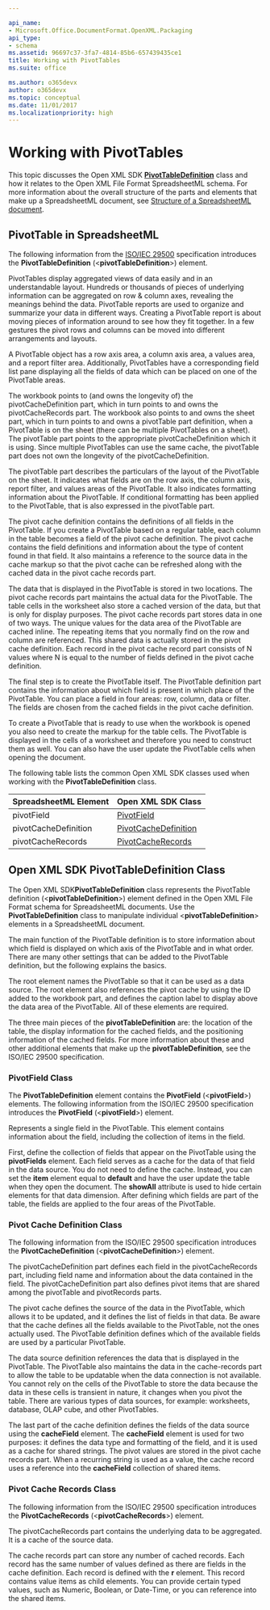 ```yaml
---

api_name:
- Microsoft.Office.DocumentFormat.OpenXML.Packaging
api_type:
- schema
ms.assetid: 96697c37-3fa7-4814-85b6-657439435ce1
title: Working with PivotTables
ms.suite: office

ms.author: o365devx
author: o365devx
ms.topic: conceptual
ms.date: 11/01/2017
ms.localizationpriority: high
---
```


# Working with PivotTables

This topic discusses the Open XML SDK **[PivotTableDefinition](https://learn.microsoft.com/dotnet/api/documentformat.openxml.spreadsheet.pivottabledefinition)** class and how it relates to the Open XML File Format SpreadsheetML schema. For more information about the overall structure of the parts and elements that make up a SpreadsheetML document, see [Structure of a SpreadsheetML document](structure-of-a-spreadsheetml-document.md).

## PivotTable in SpreadsheetML

The following information from the [ISO/IEC 29500](https://www.iso.org/iso/iso_catalogue/catalogue_tc/catalogue_detail.htm?csnumber=51463) specification introduces the **PivotTableDefinition** (\<**pivotTableDefinition**\>) element.

PivotTables display aggregated views of data easily and in an
understandable layout. Hundreds or thousands of pieces of underlying
information can be aggregated on row & column axes, revealing the
meanings behind the data. PivotTable reports are used to organize and
summarize your data in different ways. Creating a PivotTable report is
about moving pieces of information around to see how they fit together.
In a few gestures the pivot rows and columns can be moved into different
arrangements and layouts.

A PivotTable object has a row axis area, a column axis area, a values
area, and a report filter area. Additionally, PivotTables have a
corresponding field list pane displaying all the fields of data which
can be placed on one of the PivotTable areas.

The workbook points to (and owns the longevity of) the
pivotCacheDefinition part, which in turn points to and owns the
pivotCacheRecords part. The workbook also points to and owns the sheet
part, which in turn points to and owns a pivotTable part definition,
when a PivotTable is on the sheet (there can be multiple PivotTables on
a sheet). The pivotTable part points to the appropriate
pivotCacheDefinition which it is using. Since multiple PivotTables can
use the same cache, the pivotTable part does not own the longevity of
the pivotCacheDefinition.

The pivotTable part describes the particulars of the layout of the
PivotTable on the sheet. It indicates what fields are on the row axis,
the column axis, report filter, and values areas of the PivotTable. It
also indicates formatting information about the PivotTable. If
conditional formatting has been applied to the PivotTable, that is also
expressed in the pivotTable part.

The pivot cache definition contains the definitions of all fields in the
PivotTable. If you create a PivotTable based on a regular table, each
column in the table becomes a field of the pivot cache definition. The
pivot cache contains the field definitions and information about the
type of content found in that field. It also maintains a reference to
the source data in the cache markup so that the pivot cache can be
refreshed along with the cached data in the pivot cache records part.

The data that is displayed in the PivotTable is stored in two locations.
The pivot cache records part maintains the actual data for the
PivotTable. The table cells in the worksheet also store a cached version
of the data, but that is only for display purposes. The pivot cache
records part stores data in one of two ways. The unique values for the
data area of the PivotTable are cached inline. The repeating items that
you normally find on the row and column are referenced. This shared data
is actually stored in the pivot cache definition. Each record in the
pivot cache record part consists of N values where N is equal to the
number of fields defined in the pivot cache definition.

The final step is to create the PivotTable itself. The PivotTable
definition part contains the information about which field is present in
which place of the PivotTable. You can place a field in four areas: row,
column, data or filter. The fields are chosen from the cached fields in
the pivot cache definition.

To create a PivotTable that is ready to use when the workbook is opened
you also need to create the markup for the table cells. The PivotTable
is displayed in the cells of a worksheet and therefore you need to
construct them as well. You can also have the user update the PivotTable
cells when opening the document.

The following table lists the common Open XML SDK classes used when working with the **PivotTableDefinition** class.

| **SpreadsheetML Element** | **Open XML SDK Class**                                                      |
|---------------------------|-------------------------------------------------------------------------------------------------------------------|
|  pivotField            | [PivotField](https://learn.microsoft.com/dotnet/api/documentformat.openxml.spreadsheet.pivotfield)           |
|  pivotCacheDefinition  | [PivotCacheDefinition](https://learn.microsoft.com/dotnet/api/documentformat.openxml.spreadsheet.pivotcachedefinition) |
|  pivotCacheRecords     | [PivotCacheRecords](https://learn.microsoft.com/dotnet/api/documentformat.openxml.spreadsheet.pivotcacherecords)    |

## Open XML SDK PivotTableDefinition Class

The Open XML SDK**PivotTableDefinition**
class represents the PivotTable definition (\<**pivotTableDefinition**\>) element defined in the Open XML File Format schema for SpreadsheetML documents. Use the **PivotTableDefinition** class to manipulate individual \<**pivotTableDefinition**\> elements in a SpreadsheetML document.

The main function of the PivotTable definition is to store information
about which field is displayed on which axis of the PivotTable and in
what order. There are many other settings that can be added to the
PivotTable definition, but the following explains the basics.

The root element names the PivotTable so that it can be used as a data
source. The root element also references the pivot cache by using the ID
added to the workbook part, and defines the caption label to display
above the data area of the PivotTable. All of these elements are
required.

The three main pieces of the **pivotTableDefinition** are: the location of the
table, the display information for the cached fields, and the
positioning information of the cached fields. For more information about
these and other additional elements that make up the **pivotTableDefinition**, see the ISO/IEC 29500
specification.

### PivotField Class

The **PivotTableDefinition** element contains the **PivotField** (\<**pivotField**\>) elements. The following information from the ISO/IEC 29500 specification introduces the **PivotField** (\<**pivotField**\>) element.

Represents a single field in the PivotTable. This element contains information about the field, including the collection of items in the field.

First, define the collection of fields that appear on the PivotTable
using the **pivotFields** element. Each field
serves as a cache for the data of that field in the data source. You do
not need to define the cache. Instead, you can set the **item** element equal to **default** and have the user update the table when
they open the document. The **showAll**
attribute is used to hide certain elements for that data dimension.
After defining which fields are part of the table, the fields are
applied to the four areas of the PivotTable.

### Pivot Cache Definition Class

The following information from the ISO/IEC 29500 specification introduces the **PivotCacheDefinition** (\<**pivotCacheDefinition**\>) element.

The pivotCacheDefinition part defines each field in the
pivotCacheRecords part, including field name and information about the
data contained in the field. The pivotCacheDefinition part also defines
pivot items that are shared among the pivotTable and pivotRecords parts.

The pivot cache defines the source of the data in the PivotTable, which
allows it to be updated, and it defines the list of fields in that data.
Be aware that the cache defines all the fields available to the
PivotTable, not the ones actually used. The PivotTable definition
defines which of the available fields are used by a particular
PivotTable.

The data source definition references the data that is displayed in the
PivotTable. The PivotTable also maintains the data in the cache-records
part to allow the table to be updatable when the data connection is not
available. You cannot rely on the cells of the PivotTable to store the
data because the data in these cells is transient in nature, it changes
when you pivot the table. There are various types of data sources, for
example: worksheets, database, OLAP cube, and other PivotTables.

The last part of the cache definition defines the fields of the data
source using the **cacheField** element. The
**cacheField** element is used for two
purposes: it defines the data type and formatting of the field, and it
is used as a cache for shared strings. The pivot values are stored in
the pivot cache records part. When a recurring string is used as a
value, the cache record uses a reference into the **cacheField** collection of shared items.

### Pivot Cache Records Class

The following information from the ISO/IEC 29500 specification introduces the **PivotCacheRecords** (\<**pivotCacheRecords**\>) element.

The pivotCacheRecords part contains the underlying data to be aggregated. It is a cache of the source data.

The cache records part can store any number of cached records. Each record has the same number of values defined as there are fields in the cache definition. Each record is defined with the **r** element. This record contains value items as child elements. You can provide certain typed values, such as Numeric, Boolean, or Date-Time, or you can reference into the shared items.

